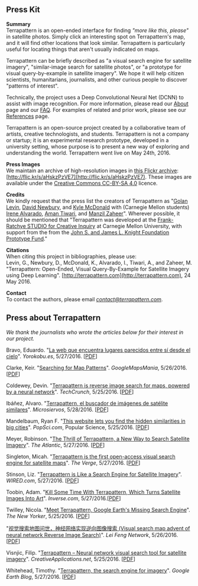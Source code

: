 ## Press Kit

**Summary**<br />
Terrapattern is an open-ended interface for finding *"more like this, please"* in satellite photos. Simply click an interesting spot on Terrapattern's map, and it will find other locations that look similar. Terrapattern is particularly useful for locating things that aren't usually indicated on maps.

Terrapattern can be briefly described as "a visual search engine for satellite imagery", "similar-image search for satellite photos", or "a prototype for visual query-by-example in satellite imagery". We hope it will help citizen scientists, humanitarians, journalists, and other curious people to discover "patterns of interest". 

Technically, the project uses a Deep Convolutional Neural Net (DCNN) to assist with image recognition. For more information, please read our [About](http://www.terrapattern.com/about) page and our [FAQ](http://www.terrapattern.com/faq). For examples of related and prior work, please see our [References](http://www.terrapattern.com/references) page.

Terrapattern is an open-source project created by a collaborative team of artists, creative technologists, and students. Terrapattern is not a company or startup; it is an experimental research prototype, developed in a university setting, whose purpose is to present a new way of exploring and understanding the world. Terrapattern went live on May 24th, 2016. 

**Press Images**<br />
We maintain an archive of high-resolution images in [this Flickr archive](https://www.flickr.com/photos/creativeinquiry/albums/72157668099025550): [http://flic.kr/s/aHskzPzVE7](http://flic.kr/s/aHskzPzVE7). These images are available under the [Creative Commons CC-BY-SA 4.0](https://creativecommons.org/licenses/by-sa/4.0/) licence.

**Credits**<br />
We kindly request that the press list the creators of Terrapattern as "[Golan Levin](http://flong.com/), [David Newbury](http://www.workergnome.com/), and [Kyle McDonald](http://kylemcdonald.net/) with (Carnegie Mellon students) [Irene Alvarado](http://www.irenealvarado.com/), [Aman Tiwari](http://amantiwari.com/), and [Manzil Zaheer](http://manzil.ml/)". Wherever possible, it should be mentioned that "Terrapattern was developed at the [Frank-Ratchye STUDIO for Creative Inquiry](http://studioforcreativeinquiry.org/) at Carnegie Mellon University, with support from the from the [John S. and James L. Knight Foundation Prototype Fund](http://knightfoundation.org/grants/201551228/)."

**Citations**<br />
When citing this project in bibliographies, please use:<br />
Levin, G., Newbury, D., McDonald, K., Alvarado, I., Tiwari, A., and Zaheer, M. "Terrapattern: Open-Ended, Visual Query-By-Example for Satellite Imagery using Deep Learning". [http://terrapattern.com](http://terrapattern.com), 24 May 2016.

**Contact**<br />
To contact the authors, please email *contact@terrapattern.com*. 



## Press about Terrapattern

*We thank the journalists who wrote the articles below for their interest in our project.* 

Bravo, Eduardo. "<a href="http://www.yorokobu.es/la-web-encuentra-la-tierra-lugares-parecidos/">La web que encuentra lugares parecidos entre s&#237; desde el cielo</a>". <em>Yorokobu.es</em>, 5/27/2016. [<a href="../public/pdf/yorokobu_20160527.pdf">PDF</a>]<br />

Clarke, Keir. "<a href="http://googlemapsmania.blogspot.it/2016/05/searching-for-map-patterns.html">Searching for Map Patterns</a>". <em>GoogleMapsMania</em>, 5/26/2016. [<a href="../public/pdf/google_maps_mania_20160526.pdf">PDF</a>]<br />

Coldewey, Devin. "<a href="http://techcrunch.com/2016/05/25/terrapattern-is-a-neural-net-powered-reverse-image-search-for-maps/">Terrapattern is reverse image search for maps, powered by a neural network</a>". <em>TechCrunch</em>, 5/25/2016. [<a href="../public/pdf/techcrunch_20160526.pdf">PDF</a>]<br />

Ib&#225;&#241;ez, Alvaro. "<a href="http://www.microsiervos.com/archivo/internet/terrapattern-buscador-imagenes-satelite.html">Terrapattern, el buscador de im&#225;genes de sat&#233;lite similares</a>". <em>Microsiervos</em>, 5/28/2016. [<a href="../public/pdf/microservios_20160528.pdf">PDF</a>]<br />

Mandelbaum, Ryan F. "<a href="http://www.popsci.com/you-can-now-search-google-maps-by-matching-similar-landscapes">This website lets you find the hidden similarities in big cities</a>". <em>PopSci.com</em>, Popular Science, 5/25/2016. [<a href="../public/pdf/popular_science_20160525.pdf">PDF</a>]<br />

Meyer, Robinson. "<a href="http://www.theatlantic.com/technology/archive/2016/05/the-promise-of-terrapattern-the-visual-search-engine-for-satellite-imagery/484610/">The Thrill of Terrapattern, a New Way to Search Satellite Imagery</a>". <em>The Atlantic</em>, 5/27/2016. [<a href="../public/pdf/atlantic_20160527.pdf">PDF</a>]<br /> 

Singleton, Micah. "<a href="http://www.theverge.com/2016/5/27/11796786/errapattern-visual-search-engine-satellite-maps">Terrapattern is the first open-access visual search engine for satellite maps</a>". <em>The Verge</em>, 5/27/2016. [<a href="../public/pdf/the_verge_20160527.pdf">PDF</a>]<br />

Stinson, Liz. "<a href="http://www.wired.com/2016/05/terrapattern-like-search-engine-satellite-imagery/">Terrapattern is Like a Search Engine for Satellite Imagery</a>". <em>WIRED.com</em>, 5/27/2016. [<a href="../public/pdf/wired_20160527.pdf">PDF</a>]<br />

Toobin, Adam. "<a href="https://www.inverse.com/article/16252-kill-some-time-with-terrapattern-which-turns-satellite-images-into-art">Kill Some Time With Terrapattern, Which Turns Satellite Images Into Art</a>". <em>Inverse.com</em>, 5/27/2016.[<a href="../public/pdf/inverse_20160527.pdf">PDF</a>]<br />

Twilley, Nicola. "<a href="http://www.newyorker.com/tech/elements/meet-terrapattern-google-earths-missing-search-engine">Meet Terrapattern, Google Earth's Missing Search Engine</a>". <em>The New Yorker</em>, 5/25/2016. [<a href="../public/pdf/new_yorker_20160525.pdf">PDF</a>]<br />

"<a href="http://www.leiphone.com/news/201605/uZhQO2dXj6a8Zaxa.html">&#35270;&#35273;&#25628;&#32034;&#22320;&#22270;&#38382;&#19990;&#65292;&#31070;&#32463;&#32593;&#32476;&#23454;&#29616;&#36870;&#21521;&#22270;&#20687;&#25628;&#32034; (Visual search map advent of neural network Reverse Image Search)</a>". <em>Lei Feng Network</em>, 5/26/2016. [<a href="../public/pdf/leiphone_20160526.pdf">PDF</a>]<br />

Visnjic, Filip. "<a href="http://www.creativeapplications.net/processing/terrapattern-neural-network-visual-search-tool-for-satellite-imagery/">Terrapattern &#8211; Neural network visual search tool for satellite imagery</a>". <em>CreativeApplications.net</em>, 5/25/2016. [<a href="../public/pdf/creative_applications_20160525.pdf">PDF</a>]<br />

Whitehead, Timothy. "<a href="http://www.gearthblog.com/blog/archives/2016/05/terrapattern-search-engine-imagery.html">Terrapattern, the search engine for imagery</a>". <em>Google Earth Blog</em>, 5/27/2016. [<a href="../public/pdf/google_earth_blog_20160527.pdf">PDF</a>]<br />